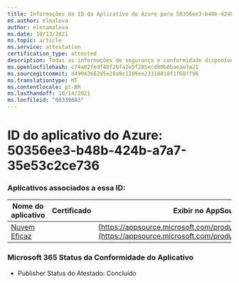 ```yaml
---
title: Informações da ID do Aplicativo do Azure para 50356ee3-b48b-424b-a7a7-35e53c2ce736
ms.author: elmalova
author: elenamalova
ms.date: 10/13/2021
ms.topic: article
ms.service: attestation
certification_type: attested
description: Todas as informações de segurança e conformidade disponíveis para 50356ee3-b48b-424b-a7a7-35e53c2ce736.
ms.openlocfilehash: c74a02fedf4bf26fa2e5f285ecd80b8baeae7a21
ms.sourcegitcommit: d49943662d5e28a9c1289ee23318818f1f68ff96
ms.translationtype: MT
ms.contentlocale: pt-BR
ms.lasthandoff: 10/14/2021
ms.locfileid: "60339683"
---
```

# <a name="azure-app-id-50356ee3-b48b-424b-a7a7-35e53c2ce736"></a>ID do aplicativo do Azure: 50356ee3-b48b-424b-a7a7-35e53c2ce736


### <a name="apps-associated-with-this-id"></a>Aplicativos associados a essa ID:
| **Nome do aplicativo** | **Certificado** | **Exibir no AppSource** |
|--------------|---------------|-----------------------|
| [Nuvem Eficaz](https://docs.microsoft.com/microsoft-365-app-certification/forward/WA200002408) |  | [https://appsource.microsoft.com/product/office/WA200002408](https://appsource.microsoft.com/product/office/WA200002408) |

### <a name="microsoft-365-app-compliance-status"></a>Microsoft 365 Status da Conformidade do Aplicativo
- Publisher Status do Atestado: Concluído
